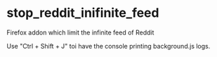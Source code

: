 # stop_reddit_inifinite_feed
Firefox addon which limit the infinite feed of Reddit

Use "Ctrl + Shift + J" toi have the console printing background.js logs.